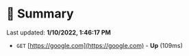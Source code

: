 # 📖 Summary
Last updated: **1/10/2022, 1:46:17 PM**

- `GET` [https://google.com](https://google.com) - **Up** (109ms)

